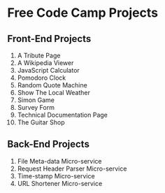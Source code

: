 # Free Code Camp Projects



## Front-End Projects

1. A Tribute Page
2. A Wikipedia Viewer
3. JavaScript Calculator
4. Pomodoro Clock
5. Random Quote Machine
6. Show The Local Weather
7. Simon Game
8. Survey Form
9. Technical Documentation Page
10. The Guitar Shop



## Back-End Projects

1. File Meta-data Micro-service
2. Request Header Parser Micro-service
3. Time-stamp Micro-service
4. URL Shortener Micro-service

